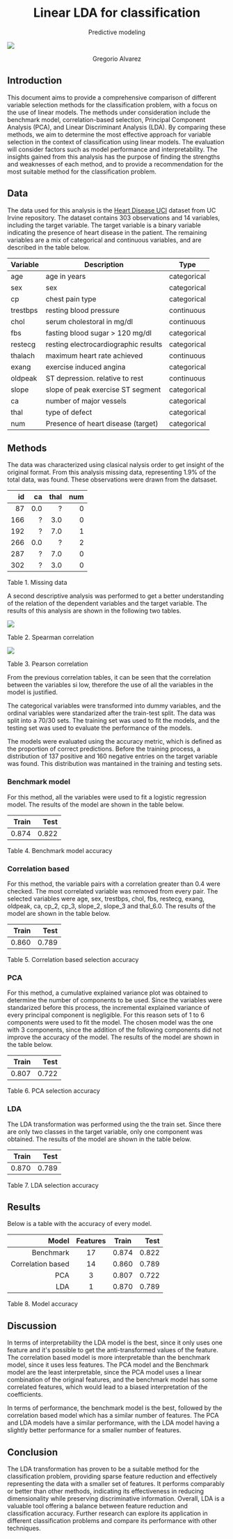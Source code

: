 <h1 style="text-align: center;">Linear LDA for classification</h1>

<p style="text-align: center;">Predictive modeling</p>

![](https://upload.wikimedia.org/wikipedia/commons/2/2d/Logo-ITESO-Vertical-SinFondo-png.png)


<p style="text-align: center;">Gregorio Alvarez</p>


<div style="page-break-after: always"></div>

## Introduction

This document aims to provide a comprehensive comparison of different variable selection methods for the classification problem, with a focus on the use of linear models. The methods under consideration include the benchmark model, correlation-based selection, Principal Component Analysis (PCA), and Linear Discriminant Analysis (LDA).
By comparing these methods, we aim to determine the most effective approach for variable selection in the context of classification using linear models. The evaluation will consider factors such as model performance and interpretability. The insights gained from this analysis has the purpose of finding the strengths and weaknesses of each method, and to provide a recommendation for the most suitable method for the classification problem.

## Data

The data used for this analysis is the [Heart Disease UCI](https://archive.ics.uci.edu/dataset/45/heart+disease) dataset from UC Irvine repository. The dataset contains 303 observations and 14 variables, including the target variable. The target variable is a binary variable indicating the presence of heart disease in the patient. The remaining variables are a mix of categorical and continuous variables, and are described in the table below.

| Variable | Description                          | Type        |
|----------|--------------------------------------|-------------|
| age      | age in years                         | categorical |
| sex      | sex                                  | categorical |
| cp       | chest pain type                      | categorical |
| trestbps | resting blood pressure               | continuous  |
| chol     | serum cholestoral in mg/dl           | continuous  |
| fbs      | fasting blood sugar > 120 mg/dl      | categorical |
| restecg  | resting electrocardiographic results | categorical |
| thalach  | maximum heart rate achieved          | continuous  |
| exang    | exercise induced angina              | categorical |
| oldpeak  | ST depression. relative to rest      | continuous  |
| slope    | slope of peak exercise ST segment    | categorical |
| ca       | number of major vessels              | categorical |
| thal     | type of defect                       | categorical |
| num      | Presence of heart disease (target)   | categorical |

<div style="page-break-after: always"></div>

## Methods

The data was characterized using clasical nalysis order to get insight of the original format.
From this analysis missing data, representing 1.9% of the total data, was found. These observations were drawn from the datsaset.

|  id |  ca | thal | num |
|----:|----:|-----:|----:|
|  87 | 0.0 |    ? |   0 |
| 166 |   ? |  3.0 |   0 |
| 192 |   ? |  7.0 |   1 |
| 266 | 0.0 |    ? |   2 |
| 287 |   ? |  7.0 |   0 |
| 302 |   ? |  3.0 |   0 |
Table 1. Missing data

A second descriptive analysis was performed to get a better understanding of the relation of the dependent variables and the target variable. The results of this analysis are shown in the following two tables.


![](image.png)

Table 2. Spearman correlation


![](image-1.png)

Table 3. Pearson correlation

From the previous correlation tables, it can be seen that the correlation between the variables si low, therefore the use of all the variables in the model is justified.

The categorical variables were transformed into dummy variables, and the ordinal variables were standarized after the train-test split.
The data was split into a 70/30 sets. The training set was used to fit the models, and the testing set was used to evaluate the performance of the models.

The models were evaluated using the accuracy metric, which is defined as the proportion of correct predictions. Before the training process, a distribution of 137 positive and 160 negative entries on the target variable was found. This distribution was mantained in the training and testing sets.

### Benchmark model

For this method, all the variables were used to fit a logistic regression model. The results of the model are shown in the table below.

| Train |  Test |
|------:|------:|
| 0.874 | 0.822 |
Table 4. Benchmark model accuracy

### Correlation based

For this method, the variable pairs with a correlation greater than 0.4 were checked. The most correlated variable was removed from every pair.
The selected variables were age, sex, trestbps, chol, fbs, restecg, exang, oldpeak, ca, cp_2, cp_3, slope_2, slope_3 and thal_6.0.
The results of the model are shown in the table below. 


| Train |  Test |
|------:|------:|
| 0.860 | 0.789 |
Table 5. Correlation based selection accuracy

### PCA

For this method, a cumulative explained variance plot was obtained to determine the number of components to be used. Since the variables were standarized before this process, the incremental explained variance of every principal component is negligible. For this reason sets of 1 to 6 components were used to fit the model. The chosen model was the one with 3 components, since the addition of the following components did not improve the accuracy of the model.
The results of the model are shown in the table below.

| Train |  Test |
|------:|------:|
| 0.807 | 0.722 |
Table 6. PCA selection accuracy

### LDA

The LDA transformation was performed using the the train set. Since there are only two classes in the target variable, only one component was obtained. The results of the model are shown in the table below.

| Train |  Test |
|------:|------:|
| 0.870 | 0.789 |
Table 7. LDA selection accuracy

## Results

Below is a table with the accuracy of every model.

|             Model | Features | Train |  Test |
|------------------:|:--------:|:-----:|------:|
|         Benchmark |    17    | 0.874 | 0.822 |
| Correlation based |    14    | 0.860 | 0.789 |
|               PCA |    3     | 0.807 | 0.722 |
|               LDA |    1     | 0.870 | 0.789 |
Table 8. Model accuracy

## Discussion

In terms of interpretability the LDA model is the best, since it only uses one feature and it's possible to get the anti-transformed values of the feature. The correlation based model is more interpretable than the benchmark model, since it uses less features. The PCA model and the Benchmark model are the least interpretable, since the PCA model uses a linear combination of the original features, and the benchmark model has some correlated features, which would lead to a biased interpretation of the coefficients.

In terms of performance, the benchmark model is the best, followed by the correlation based model which has a similar number of features. The PCA and LDA models have a similar performance, with the LDA model having a slightly better performance for a smaller number of features.


## Conclusion

The LDA transformation has proven to be a suitable method for the classification problem, providing sparse feature reduction and effectively representing the data with a smaller set of features. It performs comparably or better than other methods, indicating its effectiveness in reducing dimensionality while preserving discriminative information. Overall, LDA is a valuable tool offering a balance between feature reduction and classification accuracy. Further research can explore its application in different classification problems and compare its performance with other techniques.